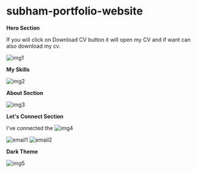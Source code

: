 # subham-portfolio-website


**Hero Section**

If you will click on Download CV button it will open my CV and if want can also download my cv. 

![img1](https://user-images.githubusercontent.com/112461895/230292060-4b2f5153-0180-49d9-8f54-d80af1b57c04.PNG)


**My Skills**

![img2](https://user-images.githubusercontent.com/112461895/230293263-6882b0b8-918d-4a90-8b34-315a78b0a887.PNG)


**About Section**

![img3](https://user-images.githubusercontent.com/112461895/230296330-e6a1ce85-b684-485b-a971-df6d428d639c.PNG)



**Let's Connect Section**

I've connected the 
![img4](https://user-images.githubusercontent.com/112461895/230293906-09f2cd9d-5d00-46d9-8c98-7eb7bb1e749e.PNG)

![email1](https://user-images.githubusercontent.com/112461895/230301620-c7ed3cf5-2e37-433f-94fc-6b2665401577.PNG)
![email2](https://user-images.githubusercontent.com/112461895/230301643-8f063aab-8776-4d66-b8c4-785922c9a0e5.PNG)


**Dark Theme**

![img5](https://user-images.githubusercontent.com/112461895/230294774-f1425e55-7e6c-4ea7-8aa1-6f4f19cc5db8.PNG)
